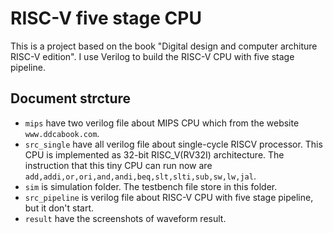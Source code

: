 # RISC-V five stage CPU
This is a project based on the book "Digital design and computer architure RISC-V edition".
I use Verilog to build the RISC-V CPU with five stage pipeline.
## Document strcture
- `mips` have two verilog file about MIPS CPU which from the website `www.ddcabook.com`.
- `src_single` have all verilog file about single-cycle RISCV processor. This CPU is implemented as 32-bit RISC_V(RV32I) architecture. The instruction that this tiny CPU can run now are `add,addi,or,ori,and,andi,beq,slt,slti,sub,sw,lw,jal`.
- `sim` is simulation folder. The testbench file store in this folder. 
- `src_pipeline` is verilog file about RISC-V CPU with five stage pipeline, but it don't start.
- `result` have the screenshots of waveform result.
